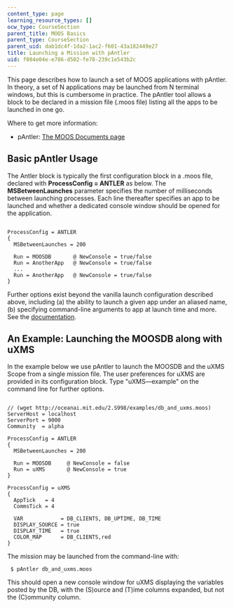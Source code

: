 ```yaml
---
content_type: page
learning_resource_types: []
ocw_type: CourseSection
parent_title: MOOS Basics
parent_type: CourseSection
parent_uid: dab1dc4f-1da2-1ac2-f601-43a182449e27
title: Launching a Mission with pAntler
uid: f084e04e-e786-d502-fe78-239c1e543b2c
---
```


This page describes how to launch a set of MOOS applications with pAntler. In theory, a set of N applications may be launched from N terminal windows, but this is cumbersome in practice. The pAntler tool allows a block to be declared in a mission file (.moos file) listing all the apps to be launched in one go.

Where to get more information:

*   pAntler: [The MOOS Documents page](http://www.robots.ox.ac.uk/~mobile/MOOS/wiki/pmwiki.php/Main/Documentation)

Basic pAntler Usage
-------------------

The Antler block is typically the first configuration block in a .moos file, declared with **ProcessConfig = ANTLER** as below. The **MSBetweenLaunches** parameter specifies the number of milliseconds between launching processes. Each line thereafter specifies an app to be launched and whether a dedicated console window should be opened for the application.

```

ProcessConfig = ANTLER
{
  MSBetweenLaunches = 200

  Run = MOOSDB       @ NewConsole = true/false
  Run = AnotherApp   @ NewConsole = true/false
  ...
  Run = AnotherApp   @ NewConsole = true/false
}
```

Further options exist beyond the vanilla launch configuration described above, including (a) the ability to launch a given app under an aliased name, (b) specifying command-line arguments to app at launch time and more. See the [documentation](http://www.robots.ox.ac.uk/~mobile/MOOS/wiki/pmwiki.php/Main/Documentation).

An Example: Launching the MOOSDB along with uXMS
------------------------------------------------

In the example below we use pAntler to launch the MOOSDB and the uXMS Scope from a single mission file. The user preferences for uXMS are provided in its configuration block. Type "uXMS—example" on the command line for further options.

```

// (wget http://oceanai.mit.edu/2.S998/examples/db_and_uxms.moos)
ServerHost = localhost
ServerPort = 9000
Community  = alpha

ProcessConfig = ANTLER   
{   
  MSBetweenLaunches = 200

  Run = MOOSDB     @ NewConsole = false
  Run = uXMS       @ NewConsole = true
}

ProcessConfig = uXMS
{
  AppTick   = 4
  CommsTick = 4

  VAR            = DB_CLIENTS, DB_UPTIME, DB_TIME
  DISPLAY_SOURCE = true
  DISPLAY_TIME   = true
  COLOR_MAP      = DB_CLIENTS,red
}
```

The mission may be launched from the command-line with:

```
 $ pAntler db_and_uxms.moos 
```

This should open a new console window for uXMS displaying the variables posted by the DB, with the (S)ource and (T)ime columns expanded, but not the (C)ommunity column.